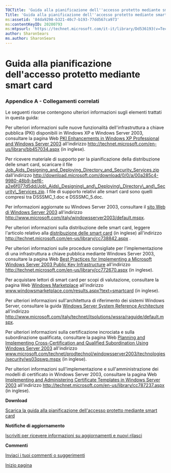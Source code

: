 ```yaml
---
TOCTitle: 'Guida alla pianificazione dell''accesso protetto mediante smart card - Appendice A - Collegamenti correlati'
Title: 'Guida alla pianificazione dell''accesso protetto mediante smart card - Appendice A - Collegamenti correlati'
ms:assetid: '84da9298-b321-40c7-b193-77dd567ca973'
ms:contentKeyID: 20200793
ms:mtpsurl: 'https://technet.microsoft.com/it-it/library/Dd536193(v=TechNet.10)'
author: SharonSears
ms.author: SharonSears
---
```


Guida alla pianificazione dell'accesso protetto mediante smart card
===================================================================

### Appendice A - Collegamenti correlati

Le seguenti risorse contengono ulteriori informazioni sugli elementi trattati in questa guida:

Per ulteriori informazioni sulle nuove funzionalità dell'infrastruttura a chiave pubblica (PKI) disponibili in Windows XP e Windows Server 2003, consultare la pagina Web [PKI Enhancements in Windows XP Professional and Windows Server 2003](http://technet.microsoft.com/en-us/library/bb457034.aspx) all'indirizzo http://technet.microsoft.com/en-us/library/bb457034.aspx (in inglese).

Per ricevere materiale di supporto per la pianificazione della distribuzione delle smart card, scaricare il file [Job\_Aids\_Designing\_and\_Deploying\_Directory\_and\_Security\_Services.zip](http://download.microsoft.com/download/0/0/a/00a285c4-9980-48b9-bef6-a2e6f077d5dd/job_aids_designing_and_deploying_directory_and_security_services.zip) dall'indirizzo http://download.microsoft.com/download/0/0/a/00a285c4-9980-48b9-bef6-a2e6f077d5dd/Job\_Aids\_Designing\_and\_Deploying\_Directory\_and\_Security\_Services.zip. I file di supporto relativi alle smart card sono quelli compresi tra DSSSMC\_1.doc e DSSSMC\_5.doc.

Per informazioni aggiornate su Windows Server 2003, consultare il [sito Web di Windows Server 2003](http://www.microsoft.com/italy/windowsserver2003) all'indirizzo http://www.microsoft.com/italy/windowsserver2003/default.mspx.

Per ulteriori informazioni sulla distribuzione delle smart card, leggere l'articolo relativo alla [distribuzione delle smart card](http://technet.microsoft.com/en-us/library/cc738842.aspx) (in inglese) all'indirizzo http://technet.microsoft.com/en-us/library/cc738842.aspx .

Per ulteriori informazioni sulle procedure consigliate per l'implementazione di una infrastruttura a chiave pubblica mediante Windows Server 2003, consultare la pagina Web [Best Practices for Implementing a Microsoft Windows Server 2003 Public Key Infrastructure](http://technet.microsoft.com/en-us/library/cc772670.aspx) all'indirizzo http://technet.microsoft.com/en-us/library/cc772670.aspx (in inglese).

Per acquistare lettori di smart card per scopi di valutazione, consultare la pagina Web [Windows Marketplace](http://www.windowsmarketplace.com/results.aspx?text=smartcard) all'indirizzo www.windowsmarketplace.com/results.aspx?text=smartcard (in inglese).

Per ulteriori informazioni sull'architettura di riferimento dei sistemi Windows Server, consultare la guida [Windows Server System Reference Architecture](http://www.microsoft.com/downloads/details.aspx?familyid=d44e34ec-b4e2-49a1-9f40-9ed4ba3765df&displaylang=en) all'indirizzo http://www.microsoft.com/italy/technet/itsolutions/wssra/raguide/default.mspx.

Per ulteriori informazioni sulla certificazione incrociata e sulla subordinazione qualificata, consultare la pagina Web [Planning and Implementing Cross-Certification and Qualified Subordination Using Windows Server 2003](http://www.microsoft.com/technet/prodtechnol/windowsserver2003/technologies/security/ws03qswp.mspx) all'indirizzo www.microsoft.com/technet/prodtechnol/windowsserver2003/technologies/security/ws03qswp.mspx (in inglese).

Per ulteriori informazioni sull'implementazione e sull'amministrazione dei modelli di certificato in Windows Server 2003, consultare la pagina Web [Implementing and Administering Certificate Templates in Windows Server 2003](http://technet.microsoft.com/en-us/library/cc787237.aspx) all'indirizzo http://technet.microsoft.com/en-us/library/cc787237.aspx (in inglese).

**Download**

[Scarica la guida alla pianificazione dell'accesso protetto mediante smart card](http://go.microsoft.com/fwlink/?linkid=41314)

**Notifiche di aggiornamento**

[Iscriviti per ricevere informazioni su aggiornamenti e nuovi rilasci](http://go.microsoft.com/fwlink/?linkid=54982)

**Commenti**

[Inviaci i tuoi commenti o suggerimenti](mailto:secwish@microsoft.com?oggetto=guida%20alla%20pianificazione%20dell'accesso%20protetto%20mediante%20smart%20card)

[](#mainsection)[Inizio pagina](#mainsection)
